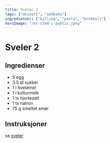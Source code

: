 ```yaml
---
title: Sveler 2
tags: ["dessert", "småkake"]
ingredienser: ["kylling", "pasta", "brokkoli"]
heroImage: "/et-sted-i-public.jpeg"
---
```


# Sveler 2

## Ingredienser

- 5 egg
- 3.5 dl sukker
- 1 l hvetemel
- 1 l kulturmelk
- 1 ts hjortesalt
- 1 ts natron
- 75 g smeltet smør

## Instruksjoner

se [sveler](./sveler)
